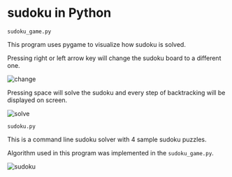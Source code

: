 # sudoku in Python

`sudoku_game.py`

This program uses pygame to visualize how sudoku is solved.

Pressing right or left arrow key will change the sudoku board to a different one.

![change](https://user-images.githubusercontent.com/25142690/119936136-a0aaad00-bfc3-11eb-9f46-63a2e5309783.gif)

Pressing space will solve the sudoku and every step of backtracking will be displayed on screen.

![solve](https://user-images.githubusercontent.com/25142690/119936318-eff0dd80-bfc3-11eb-9929-655a1ee62ecc.gif)




`sudoku.py`

This is a command line sudoku solver with 4 sample sudoku puzzles.

Algorithm used in this program was implemented in the `sudoku_game.py`.

![sudoku](https://user-images.githubusercontent.com/25142690/119789970-7cd95f80-bf0e-11eb-9915-9e3b4dbc77b2.jpg)
